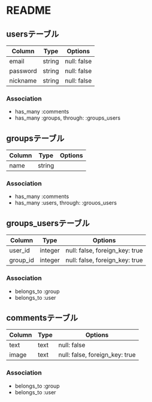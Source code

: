 # README
## usersテーブル
|Column|Type|Options|
|------|----|-------|
|email|string|null: false|
|password|string|null: false|
|nickname|string|null: false|
### Association
- has_many :comments
- has_many  :groups,  through:  :groups_users

## groupsテーブル
|Column|Type|Options|
|------|----|-------|
|name|string||
### Association
- has_many :comments
- has_many  :users,  through:  :grouos_users 


## groups_usersテーブル
|Column|Type|Options|
|------|----|-------|
|user_id|integer|null: false, foreign_key: true|
|group_id|integer|null: false, foreign_key: true|
### Association
- belongs_to :group
- belongs_to :user


## commentsテーブル
|Column|Type|Options|
|------|----|-------|
|text|text|null: false|
|image|text|null: false, foreign_key: true|
### Association
- belongs_to :group
- belongs_to :user


